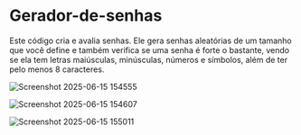 # Gerador-de-senhas

Este código cria e avalia senhas. Ele gera senhas aleatórias de um tamanho que você define e também verifica se uma senha é forte o bastante, vendo se ela tem letras maiúsculas, minúsculas, números e símbolos, além de ter pelo menos 8 caracteres.

![Screenshot 2025-06-15 154555](https://github.com/user-attachments/assets/15a0fd06-17f9-4392-8a6d-8e0fdbc89d11)

![Screenshot 2025-06-15 154607](https://github.com/user-attachments/assets/2e797359-9be0-4aa0-96bf-11f3c12a3512)

![Screenshot 2025-06-15 155011](https://github.com/user-attachments/assets/b5b2ee96-1843-4655-9d98-4c5a485a0306)
